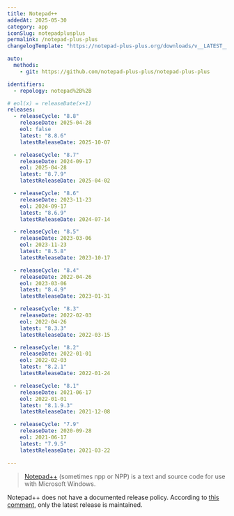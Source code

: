 ```yaml
---
title: Notepad++
addedAt: 2025-05-30
category: app
iconSlug: notepadplusplus
permalink: /notepad-plus-plus
changelogTemplate: "https://notepad-plus-plus.org/downloads/v__LATEST__/"

auto:
  methods:
    - git: https://github.com/notepad-plus-plus/notepad-plus-plus

identifiers:
  - repology: notepad%2B%2B

# eol(x) = releaseDate(x+1)
releases:
  - releaseCycle: "8.8"
    releaseDate: 2025-04-28
    eol: false
    latest: "8.8.6"
    latestReleaseDate: 2025-10-07

  - releaseCycle: "8.7"
    releaseDate: 2024-09-17
    eol: 2025-04-28
    latest: "8.7.9"
    latestReleaseDate: 2025-04-02

  - releaseCycle: "8.6"
    releaseDate: 2023-11-23
    eol: 2024-09-17
    latest: "8.6.9"
    latestReleaseDate: 2024-07-14

  - releaseCycle: "8.5"
    releaseDate: 2023-03-06
    eol: 2023-11-23
    latest: "8.5.8"
    latestReleaseDate: 2023-10-17

  - releaseCycle: "8.4"
    releaseDate: 2022-04-26
    eol: 2023-03-06
    latest: "8.4.9"
    latestReleaseDate: 2023-01-31

  - releaseCycle: "8.3"
    releaseDate: 2022-02-03
    eol: 2022-04-26
    latest: "8.3.3"
    latestReleaseDate: 2022-03-15

  - releaseCycle: "8.2"
    releaseDate: 2022-01-01
    eol: 2022-02-03
    latest: "8.2.1"
    latestReleaseDate: 2022-01-24

  - releaseCycle: "8.1"
    releaseDate: 2021-06-17
    eol: 2022-01-01
    latest: "8.1.9.3"
    latestReleaseDate: 2021-12-08

  - releaseCycle: "7.9"
    releaseDate: 2020-09-28
    eol: 2021-06-17
    latest: "7.9.5"
    latestReleaseDate: 2021-03-22

---
```


> [Notepad++](https://notepad-plus-plus.org) (sometimes npp or NPP) is a text and source code for use with Microsoft Windows.

Notepad++ does not have a documented release policy.
According to [this comment](https://community.notepad-plus-plus.org/post/88471), only the latest release is maintained.
